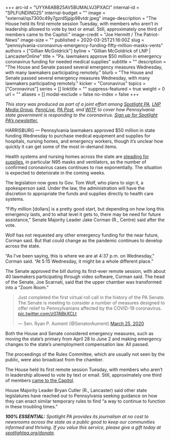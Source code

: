 +++
arc-id = "UYYA6ABB25AV5BUMALVJ3PXACI"
internal-id = "SPLFUNDING25"
internal-budget = ""
image = "external/qs7300c49y7gzrd5jpjp98vtdr.jpeg"
image-description = "The House held its first remote session Tuesday, with members who aren’t in leadership allowed to vote by text or email. Still, approximately one third of members came to the Capitol."
image-credit = "Joe Hermitt / The Patriot-News"
image-size = ""
published = 2020-03-25T21:16:00Z
slug = "pennsylvania-coronavirus-emergency-funding-fifty-million-masks-vents"
authors = ["Gillian McGoldrick"]
byline = "Gillian McGoldrick of LNP | LancasterOnline"
title = "Pa. lawmakers approve $50 million in emergency coronavirus funding for needed medical supplies"
subtitle = ""
description = "The House and Senate passed several emergency measures Wednesday, with many lawmakers participating remotely."
blurb = "The House and Senate passed several emergency measures Wednesday, with many lawmakers participating remotely."
kicker = "Coronavirus"
topics = ["Coronavirus"]
series = []
linktitle = ""
suppress-featured = true
weight = 0
url = ""
aliases = []
modal-exclude = false
no-index = false
+++

<i>This story was produced as part of a joint effort among </i><a href="https://lesspage.com/"><i>Spotlight PA</i></a><i>, </i><a href="https://lancasteronline.com/"><i>LNP Media Group</i></a><i>, </i><a href="https://www.pennlive.com/"><i>PennLive</i></a><i>, </i><a href="https://papost.org/"><i>PA Post</i></a><i>, and </i><a href="https://www.witf.org/"><i>WITF</i></a><i> to cover how Pennsylvania state government is responding to the coronavirus. </i><a href="https://lesspage.com/newsletters"><i>Sign up for Spotlight PA’s newsletter.</i></a>

HARRISBURG — Pennsylvania lawmakers approved $50 million in state funding Wednesday to purchase medical equipment and supplies for hospitals, nursing homes, and emergency workers, though it’s unclear how quickly it can get some of the most in-demand items.

Health systems and nursing homes across the state are <a href="https://lesspage.com/news/2020/03/pennsylvania-coronavirus-nursing-homes-health-care-workers/">pleading for supplies</a>, in particular N95 masks and ventilators, as the number of confirmed coronavirus cases continues to rise exponentially. The situation is expected to deteriorate in the coming weeks.

The legislation now goes to Gov. Tom Wolf, who plans to sign it, a spokesperson said. Under the law, the administration will have the discretion to appropriate the funds and supplies directly to health care systems.

“Fifty million [dollars] is a pretty good start, but depending on how long this emergency lasts, and to what level it gets to, there may be need for future assistance,” Senate Majority Leader Jake Corman (R., Centre) said after the vote.

Wolf has not requested any other emergency funding for the near future, Corman said. But that could change as the pandemic continues to develop across the state.

“As I’ve been saying, this is where we are at 4:37 p.m. on Wednesday,” Corman said. “At 5:15 Wednesday, it might be a whole different place.”

The Senate approved the bill during its first-ever remote session, with about 40 lawmakers participating through video software, Corman said. The head of the Senate, Joe Scarnati, said that the upper chamber was transformed into a “Zoom Room.”

<blockquote class="twitter-tweet"><p lang="en" dir="ltr">Just completed the first virtual roll call in the history of the PA Senate. The Senate is meeting to consider a number of measures designed to offer relief to Pennsylvanians affected by the COVID-19 coronavirus. <a href="https://t.co/z07ABkXCLt">pic.twitter.com/z07ABkXCLt</a></p>&mdash; Sen. Ryan P. Aument (@SenatorAument) <a href="https://twitter.com/SenatorAument/status/1242878958590406657?ref_src=twsrc%5Etfw">March 25, 2020</a></blockquote> <script async src="https://platform.twitter.com/widgets.js" charset="utf-8"></script>

Both the House and Senate considered emergency measures, such as moving the state’s primary from April 28 to June 2 and making emergency changes to the state’s unemployment compensation law. All passed.

The proceedings of the Rules Committee, which are usually not seen by the public, were also broadcast from the chamber.

The House held its first remote session Tuesday, with members who aren’t in leadership allowed to vote by text or email. Still, approximately one third of members <a href="https://lesspage.com/news/2020/03/pennsylvania-lawmakers-coronavirus-capitol-voting-remotely-social-distancing/" target="_blank">came to the Capitol</a>.

House Majority Leader Bryan Cutler (R., Lancaster) said other state legislatures have reached out to Pennsylvania seeking guidance on how they can enact similar temporary rules to find “a way to continue to function in these troubling times.”

<i><b>100% ESSENTIAL:</b></i><i> Spotlight PA provides its journalism at no cost to newsrooms across the state as a public good to keep our communities informed and thriving. If you value this service, please give a gift today at </i><a href="https://lesspage.com/donate"><i>spotlightpa.org/donate</i></a><i>.</i>

<script src="https://lesspage.com/embed.js" async></script><div data-spl-embed-version="1" data-spl-src="https://lesspage.com/embeds/tips/?tip_text=Do%20you%20have%20a%20tip%20about%20%3Cb%3Ehow%20Pa.'s%20government%20is%20responding%20to%20the%20coronavirus%3C%2Fb%3E%3F%20Tell%20us."></div>
